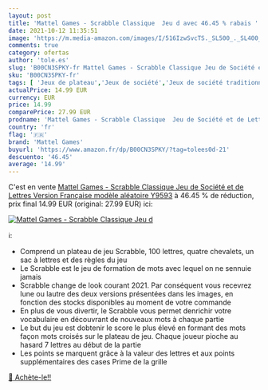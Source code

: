 ```yaml
---
layout: post
title: 'Mattel Games - Scrabble Classique  Jeu d avec 46.45 % rabais '
date: 2021-10-12 11:35:51
image: 'https://m.media-amazon.com/images/I/516IzwSvcTS._SL500_._SL400_.jpg'
comments: true
category: ofertas
author: 'tole.es'
slug: 'B00CN3SPKY-fr Mattel Games - Scrabble Classique Jeu de Société et de...'
sku: 'B00CN3SPKY-fr'
tags: [ 'Jeux de plateau','Jeux de société','Jeux de société traditionnels','Jeux et Jouets','Jeux et jouets','mattel games', ]
actualPrice: 14.99 EUR
currency: EUR
price: 14.99
comparePrice: 27.99 EUR
prodname: 'Mattel Games - Scrabble Classique  Jeu de Société et de Lettres  Version Française   modèle aléatoire   Y9593'
country: 'fr'
flag: '🇫🇷'
brand: 'Mattel Games'
buyurl: 'https://www.amazon.fr/dp/B00CN3SPKY/?tag=tolees0d-21'
descuento: '46.45'
average: '14.99'
---
```


C'est en vente [Mattel Games - Scrabble Classique  Jeu de Société et de Lettres  Version Française   modèle aléatoire   Y9593](https://www.amazon.fr/dp/B00CN3SPKY/?tag=tolees0d-21)  à  46.45 % de réduction, prix final  14.99 EUR (original: 27.99 EUR) ici:

[![Mattel Games - Scrabble Classique  Jeu d](https://m.media-amazon.com/images/I/516IzwSvcTS._SL500_._SL400_.jpg)](https://www.amazon.fr/dp/B00CN3SPKY/?tag=tolees0d-21)

ℹ️:

- Comprend un plateau de jeu Scrabble, 100 lettres, quatre chevalets, un sac à lettres et des règles du jeu
- Le Scrabble est le jeu de formation de mots avec lequel on ne sennuie jamais
- Scrabble change de look courant 2021. Par conséquent vous recevrez lune ou lautre des deux versions présentées dans les images, en fonction des stocks disponibles au moment de votre commande
- En plus de vous divertir, le Scrabble vous permet denrichir votre vocabulaire en découvrant de nouveaux mots à chaque partie
- Le but du jeu est dobtenir le score le plus élevé en formant des mots façon mots croisés sur le plateau de jeu. Chaque joueur pioche au hasard 7 lettres au début de la partie
- Les points se marquent grâce à la valeur des lettres et aux points supplémentaires des cases Prime de la grille

[🛒 Achète-le!!](https://www.amazon.fr/dp/B00CN3SPKY/?tag=tolees0d-21)
